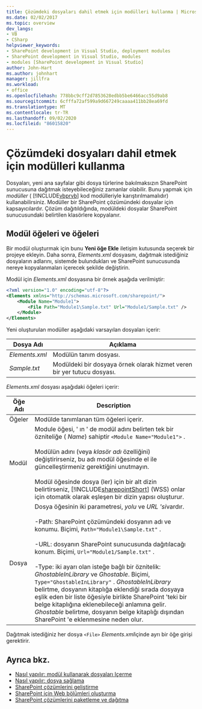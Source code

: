 ```yaml
---
title: Çözümdeki dosyaları dahil etmek için modülleri kullanma | Microsoft Docs
ms.date: 02/02/2017
ms.topic: overview
dev_langs:
- VB
- CSharp
helpviewer_keywords:
- SharePoint development in Visual Studio, deployment modules
- SharePoint development in Visual Studio, modules
- modules [SharePoint development in Visual Studio]
author: John-Hart
ms.author: johnhart
manager: jillfra
ms.workload:
- office
ms.openlocfilehash: 778bbc9cff2d7853628edbb5be6466acc55d9ab8
ms.sourcegitcommit: 6cfffa72af599a9d667249caaaa411bb28ea69fd
ms.translationtype: MT
ms.contentlocale: tr-TR
ms.lasthandoff: 09/02/2020
ms.locfileid: "86015820"
---
```

# <a name="use-modules-to-include-files-in-the-solution"></a>Çözümdeki dosyaları dahil etmek için modülleri kullanma
  Dosyaları, yeni ana sayfalar gibi dosya türlerine bakılmaksızın SharePoint sunucusuna dağıtmak isteyebileceğiniz zamanlar olabilir. Bunu yapmak için *modüller* ( [!INCLUDE[vbprvb](../sharepoint/includes/vbprvb-md.md)] kod modülleriyle karıştırılmamalıdır) kullanabilirsiniz. Modüller bir SharePoint çözümündeki dosyalar için kapsayıcılardır. Çözüm dağıtıldığında, modüldeki dosyalar SharePoint sunucusundaki belirtilen klasörlere kopyalanır.

## <a name="module-items-and-elements"></a>Modül öğeleri ve öğeleri
 Bir modül oluşturmak için bunu **Yeni öğe Ekle** iletişim kutusunda seçerek bir projeye ekleyin. Daha sonra, *Elements.xml* dosyasını, dağıtmak istediğiniz dosyaların adlarını, sistemde bulundukları ve SharePoint sunucusunda nereye kopyalanmaları içerecek şekilde değiştirin.

 Modül için *Elements.xml* dosyasına bir örnek aşağıda verilmiştir:

```xml
<?xml version="1.0" encoding="utf-8"?>
<Elements xmlns="http://schemas.microsoft.com/sharepoint/">
    <Module Name="Module1">
        <File Path="Module1\Sample.txt" Url="Module1/Sample.txt" />
    </Module>
</Elements>

```

 Yeni oluşturulan modüller aşağıdaki varsayılan dosyaları içerir:

|Dosya Adı|Açıklama|
|---------------|-----------------|
|*Elements.xml*|Modülün tanım dosyası.|
|*Sample.txt*|Modüldeki bir dosyaya örnek olarak hizmet veren bir yer tutucu dosyası.|

 *Elements.xml* dosyası aşağıdaki öğeleri içerir:

|Öğe Adı|Description|
|------------------|-----------------|
|Öğeler|Modülde tanımlanan tüm öğeleri içerir.|
|Modül|Module öğesi, ' ın ' de modül adını belirten tek bir özniteliğe ( *Name*) sahiptir `<Module Name="Module1">` .<br /><br /> Modülün adını (veya *klasör adı* özelliğini) değiştirirseniz, bu adı modül öğesinde el ile güncelleştirmeniz gerektiğini unutmayın.<br /><br /> Modül öğesinde dosya (ler) için bir alt dizin belirtirseniz, [!INCLUDE[sharepointShort](../sharepoint/includes/sharepointshort-md.md)] (WSS) onlar için otomatik olarak eşleşen bir dizin yapısı oluşturur.|
|Dosya|Dosya öğesinin iki parametresi, *yolu* ve *URL 'si*vardır.<br /><br /> -Path: SharePoint çözümündeki dosyanın adı ve konumu. Biçimi, `Path="Module1\Sample.txt"` .<br /><br /> -URL: dosyanın SharePoint sunucusunda dağıtılacağı konum. Biçimi, `Url="Module1/Sample.txt"` .<br /><br /> -Type: iki ayarı olan isteğe bağlı bir öznitelik: *GhostableInLibrary* ve *Ghostable*. Biçimi, `Type="GhostableInLibrary"` . *GhostableInLibrary* belirtme, dosyanın kitaplığa eklendiği sırada dosyaya eşlik eden bir liste öğesiyle birlikte SharePoint 'teki bir belge kitaplığına eklenebileceği anlamına gelir. *Ghostable* belirtme, dosyanın belge kitaplığı dışından SharePoint 'e eklenmesine neden olur.|

 Dağıtmak istediğiniz her dosya `<File>` *Elements.xml*içinde ayrı bir öğe girişi gerektirir.

## <a name="see-also"></a>Ayrıca bkz.
- [Nasıl yapılır: modül kullanarak dosyaları Içerme](../sharepoint/how-to-include-files-by-using-a-module.md)
- [Nasıl yapılır: dosya sağlama](/previous-versions/office/developer/sharepoint-2010/ms441170(v=office.14))
- [SharePoint çözümlerini geliştirme](../sharepoint/developing-sharepoint-solutions.md)
- [SharePoint için Web bölümleri oluşturma](../sharepoint/creating-web-parts-for-sharepoint.md)
- [SharePoint çözümlerini paketleme ve dağıtma](../sharepoint/packaging-and-deploying-sharepoint-solutions.md)
